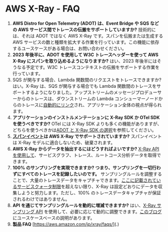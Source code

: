 # AWS X-Ray - FAQ

1. **AWS Distro for Open Telemetry (ADOT) は、Event Bridge や SQS などの AWS サービス間でトレースの伝搬をサポートしていますか?**
    技術的には、それは ADOT ではなく AWS X-Ray です。スパンを伝搬または生成する AWS サービスの数と種類を拡大する作業を行っています。この機能に依存するユースケースがある場合は、お問い合わせください。
2. **2023 年後半に、ADOT を使用して W3C トレースヘッダーを使って AWS X-Ray にスパンを取り込めるようになりますか?**
    はい、2023 年後半にはそうなる予定です。W3C トレースコンテキストの伝搬をサポートする作業を行っています。
3. SQS が関与する場合、Lambda 関数間のリクエストをトレースできますか?
    はい。X-Ray は、SQS が関与する場合でも Lambda 関数間のトレースをサポートするようになりました。アップストリームのメッセージプロデューサーからのトレースは、ダウンストリームの Lambda コンシューマーノードからのトレースに[自動的にリンク](https://docs.aws.amazon.com/ja_jp/xray/latest/devguide/xray-services-sqs.html)され、アプリケーション全体の視点が得られます。
4. **アプリケーションのインストルメンテーションに X-Ray SDK か OTel SDK を使うべきですか?**
    OTel には X-Ray SDK よりも多くの機能がありますが、どちらを使うべきかは[ADOT と X-Ray SDK の選択](https://docs.aws.amazon.com/ja_jp/xray/latest/devguide/xray-instrumenting-your-app.html)を参照してください。
5. **[スパンイベント](https://opentelemetry.io/docs/instrumentation/ruby/manual/#add-span-events)は AWS X-Ray でサポートされていますか?**
    スパンイベントは X-Ray モデルに適合しないため、破棄されます。
6. **AWS X-Ray からデータを抽出するにはどうすればよいですか?**
    [X-Ray API を使用して](https://docs.aws.amazon.com/ja_jp/xray/latest/devguide/xray-api-gettingdata.html)、サービスグラフ、トレース、ルートコース分析データを取得できます。
7. **100% のサンプリングを実現できますか? つまり、サンプリングを一切行わずにすべてのトレースを記録したいのです。**
    サンプリングルールを調整することで、大量のトレースデータをキャプチャできます。[ここに記載されているサービスクォータ制限](https://docs.aws.amazon.com/ja_jp/general/latest/gr/xray.html)を超えない限り、X-Ray は設定どおりにデータを収集しようと努力します。ただし、100% のトレースデータキャプチャが保証されるわけではありません。
8. **API を通じてサンプリングルールを動的に増減できますか?**
    はい、[X-Ray サンプリング API](https://docs.aws.amazon.com/ja_jp/xray/latest/devguide/xray-api-sampling.html) を使用して、必要に応じて動的に調整できます。[このブログ](https://aws.amazon.com/blogs/mt/dynamically-adjusting-x-ray-sampling-rules/)にユースケースベースの説明があります。
9. **製品 FAQ**
[https://aws.amazon.com/jp/xray/faqs/](.)
